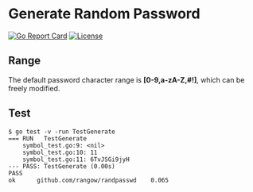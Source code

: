 # Generate Random Password

[![Go Report Card](https://goreportcard.com/badge/github.com/rangow/randpasswd)](https://goreportcard.com/badge/github.com/rangow/randpasswd)
[![License](https://img.shields.io/badge/License-Apache%202.0-blue.svg)](https://github.com/gojp/goreportcard/blob/master/LICENSE)

## Range

The default password character range is **[0-9,a-zA-Z,#!]**, which can be freely modified.

## Test

```golang
$ go test -v -run TestGenerate
=== RUN   TestGenerate
    symbol_test.go:9: <nil>       
    symbol_test.go:10: 11
    symbol_test.go:11: 6TvJSGi9jyH
--- PASS: TestGenerate (0.00s)    
PASS
ok      github.com/rangow/randpasswd    0.065
```
